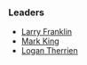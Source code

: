 ### Leaders
* [Larry Franklin](mailto:larry.franklin@owasp.org)
* [Mark King](mailto:mark.king@owasp.org)
* [Logan Therrien](mailto:logan.therrien@owasp.org)
